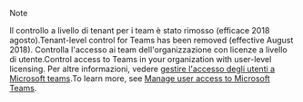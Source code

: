 > [!NOTE]
> <span data-ttu-id="b747d-101">Il controllo a livello di tenant per i team è stato rimosso (efficace 2018 agosto).</span><span class="sxs-lookup"><span data-stu-id="b747d-101">Tenant-level control for Teams has been removed (effective August 2018).</span></span> <span data-ttu-id="b747d-102">Controlla l'accesso ai team dell'organizzazione con licenze a livello di utente.</span><span class="sxs-lookup"><span data-stu-id="b747d-102">Control access to Teams in your organization with user-level licensing.</span></span> <span data-ttu-id="b747d-103">Per altre informazioni, vedere [gestire l'accesso degli utenti a Microsoft teams](../user-access.md).</span><span class="sxs-lookup"><span data-stu-id="b747d-103">To learn more, see [Manage user access to Microsoft Teams](../user-access.md).</span></span>
